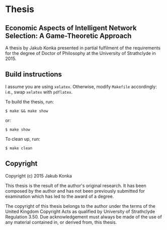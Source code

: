 # Thesis

## Economic Aspects of Intelligent Network Selection: A Game-Theoretic Approach

A thesis by Jakub Konka presented in partial fulfilment of the requirements for the degree of Doctor of Philosophy at the University of Strathclyde in 2015.

## Build instructions
I assume you are using `xelatex`. Otherwise, modify `Makefile` accordingly: i.e., swap `xelatex` with `pdflatex`.

To build the thesis, run:
```console
$ make && make show
```
or:
```console
$ make show
```

To clean up, run:
```console
$ make clean
```

## Copyright
Copyright (c) 2015 Jakub Konka

This thesis is the result of the author's original research. It has been composed by the author and has not been previously submitted for examination which has led to the award of a degree.

The copyright of this thesis belongs to the author under the terms of the United Kingdom Copyright Acts as qualified by University of Strathclyde Regulation 3.50. Due acknowledgement must always be made of the use of any material contained in, or derived from, this thesis.

